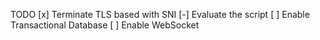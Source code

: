 TODO
[x] Terminate TLS based with SNI
[-] Evaluate the script
[ ] Enable Transactional Database
[ ] Enable WebSocket
